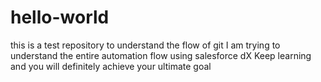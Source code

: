 # hello-world
this is a test repository to understand the flow of git
I am trying to understand the entire automation flow using salesforce dX
Keep learning and you will definitely achieve your ultimate goal
